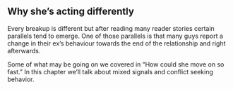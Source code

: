 ## Why she’s acting differently

Every breakup is different but after reading many reader stories certain parallels tend to emerge. One of those parallels is that many guys report a change in their ex’s behaviour towards the end of the relationship and right afterwards.

Some of what may be going on we covered in “How could she move on so fast.” In this chapter we’ll talk about mixed signals and conflict seeking behavior.